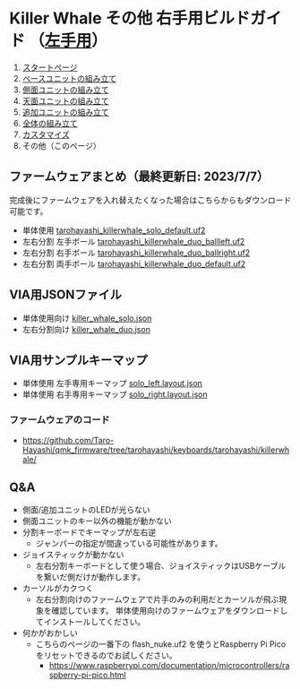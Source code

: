 # Killer Whale その他 右手用ビルドガイド （[左手用](../左手用/8_その他.md)）

1. [スタートページ](../README.md)
2. [ベースユニットの組み立て](../右手用/2_ベースユニット.md)
3. [側面ユニットの組み立て](../右手用/3_側面ユニット_トラックボール.md)
4. [天面ユニットの組み立て](../右手用/4_天面ユニット.md)
5. [追加ユニットの組み立て](../右手用/5_追加ユニット.md)
6. [全体の組み立て](../右手用/6_全体の組み立て.md)
7. [カスタマイズ](../右手用/7_カスタマイズ.md)
8. その他（このページ）
## ファームウェアまとめ（最終更新日: 2023/7/7）
完成後にファームウェアを入れ替えたくなった場合はこちらからもダウンロード可能です。  
- 単体使用 [tarohayashi_killerwhale_solo_default.uf2
](https://github.com/Taro-Hayashi/KillerWhale/releases/download/0.21.4.1/tarohayashi_killerwhale_solo_default.uf2)
- 左右分割 左手ボール [tarohayashi_killerwhale_duo_ballleft.uf2
](https://github.com/Taro-Hayashi/KillerWhale/releases/download/0.21.4.1/tarohayashi_killerwhale_duo_ballleft.uf2)
- 左右分割 右手ボール [tarohayashi_killerwhale_duo_ballright.uf2
](https://github.com/Taro-Hayashi/KillerWhale/releases/download/0.21.4.1/tarohayashi_killerwhale_duo_ballright.uf2)
- 左右分割 両手ボール [tarohayashi_killerwhale_duo_default.uf2
](https://github.com/Taro-Hayashi/KillerWhale/releases/download/0.21.4.1/tarohayashi_killerwhale_duo_default.uf2)

## VIA用JSONファイル
- 単体使用向け [killer_whale_solo.json
](https://github.com/Taro-Hayashi/KillerWhale/releases/download/0.21.4.1/killer_whale_solo.json)
- 左右分割向け [killer_whale_duo.json
](https://github.com/Taro-Hayashi/KillerWhale/releases/download/0.21.4.1/killer_whale_duo.json)

## VIA用サンプルキーマップ
- 単体使用 左手専用キーマップ [solo_left.layout.json](https://github.com/Taro-Hayashi/KillerWhale/releases/download/0.21.4.1/solo_left.layout.json)
- 単体使用 右手専用キーマップ [solo_right.layout.json](https://github.com/Taro-Hayashi/KillerWhale/releases/download/0.21.4.1/solo_right.layout.json)

### ファームウェアのコード
- https://github.com/Taro-Hayashi/qmk_firmware/tree/tarohayashi/keyboards/tarohayashi/killerwhale/

## Q&A
- 側面/追加ユニットのLEDが光らない
- 側面ユニットのキー以外の機能が動かない
- 分割キーボードでキーマップが左右逆
  - ジャンパーの指定が間違っている可能性があります。  
- ジョイスティックが動かない
  - 左右分割キーボードとして使う場合、ジョイスティックはUSBケーブルを繋いだ側だけが動作します。  
- カーソルがカクつく
  - 左右分割向けのファームウェアで片手のみの利用だとカーソルが飛ぶ現象を確認しています。  単体使用向けのファームウェアをダウンロードしてインストールしてください。
- 何かがおかしい
  - こちらのページの一番下の flash_nuke.uf2 を使うとRaspberry Pi Picoをリセットできるのでお試しください。
    - https://www.raspberrypi.com/documentation/microcontrollers/raspberry-pi-pico.html

